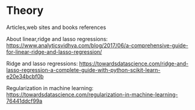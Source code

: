 # Theory
Articles,web sites and books references

About linear,ridge and lasso regressions: https://www.analyticsvidhya.com/blog/2017/06/a-comprehensive-guide-for-linear-ridge-and-lasso-regression/
 
Ridge and lasso regressions: https://towardsdatascience.com/ridge-and-lasso-regression-a-complete-guide-with-python-scikit-learn-e20e34bcbf0b
  
Regularization in machine learning: https://towardsdatascience.com/regularization-in-machine-learning-76441ddcf99a
 


